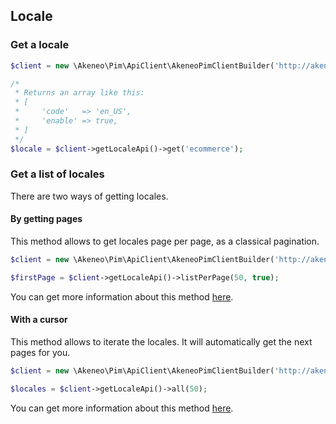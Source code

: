 ## Locale

### Get a locale 

```php
$client = new \Akeneo\Pim\ApiClient\AkeneoPimClientBuilder('http://akeneo.com/')->buildAuthenticatedByPassword('client_id', 'secret', 'admin', 'admin');

/*
 * Returns an array like this:
 * [
 *     'code'   => 'en_US',
 *     'enable' => true,
 * ]
 */
$locale = $client->getLocaleApi()->get('ecommerce');
```

### Get a list of locales 

There are two ways of getting locales. 

#### By getting pages

This method allows to get locales page per page, as a classical pagination.

```php
$client = new \Akeneo\Pim\ApiClient\AkeneoPimClientBuilder('http://akeneo.com/')->buildAuthenticatedByPassword('client_id', 'secret', 'admin', 'admin');

$firstPage = $client->getLocaleApi()->listPerPage(50, true);
```

You can get more information about this method [here](/php-client/list-resources.html#by-getting-pages).

#### With a cursor

This method allows to iterate the locales. It will automatically get the next pages for you.

```php
$client = new \Akeneo\Pim\ApiClient\AkeneoPimClientBuilder('http://akeneo.com/')->buildAuthenticatedByPassword('client_id', 'secret', 'admin', 'admin');

$locales = $client->getLocaleApi()->all(50);
```

You can get more information about this method [here](/php-client/list-resources.html#with-a-cursor).
